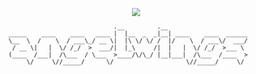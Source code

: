 <p align="center">
  <img src="https://readme-typing-svg.demolab.com?font=Fira+Code&pause=1000&color=FFFFFF&width=435&lines=Witaj+na+moim+profilu!" />
</p>

```
                             .__         .__                      
_____    ____    ____   ____ |  |__  _  _|__| ____    ____  ______
\__  \  /    \  / ___\_/ __ \|  |\ \/ \/ /  |/    \  / ___\/  ___/
 / __ \|   |  \/ /_/  >  ___/|  |_\     /|  |   |  \/ /_/  >___ \ 
(____  /___|  /\___  / \___  >____/\/\_/ |__|___|  /\___  /____  >
     \/     \//_____/      \/                    \//_____/     \/          
                                                                                
```
<div align="center">
  <a href="https://open.spotify.com/user/31v6vltmxpdibbqtckfwrj5ornuu?si=8dae3e73a234445a"

</a>
</div>
